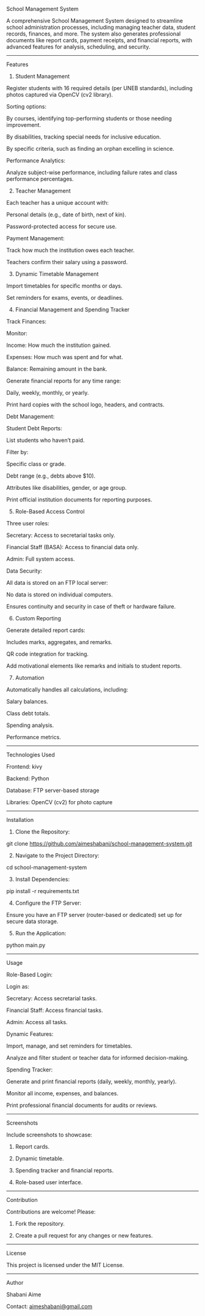 

School Management System

A comprehensive School Management System designed to streamline school administration processes, including managing teacher data, student records, finances, and more. The system also generates professional documents like report cards, payment receipts, and financial reports, with advanced features for analysis, scheduling, and security.


---

Features

1. Student Management

Register students with 16 required details (per UNEB standards), including photos captured via OpenCV (cv2 library).

Sorting options:

By courses, identifying top-performing students or those needing improvement.

By disabilities, tracking special needs for inclusive education.

By specific criteria, such as finding an orphan excelling in science.


Performance Analytics:

Analyze subject-wise performance, including failure rates and class performance percentages.



2. Teacher Management

Each teacher has a unique account with:

Personal details (e.g., date of birth, next of kin).

Password-protected access for secure use.


Payment Management:

Track how much the institution owes each teacher.

Teachers confirm their salary using a password.



3. Dynamic Timetable Management

Import timetables for specific months or days.

Set reminders for exams, events, or deadlines.


4. Financial Management and Spending Tracker

Track Finances:

Monitor:

Income: How much the institution gained.

Expenses: How much was spent and for what.

Balance: Remaining amount in the bank.


Generate financial reports for any time range:

Daily, weekly, monthly, or yearly.

Print hard copies with the school logo, headers, and contracts.



Debt Management:

Student Debt Reports:

List students who haven’t paid.

Filter by:

Specific class or grade.

Debt range (e.g., debts above $10).

Attributes like disabilities, gender, or age group.


Print official institution documents for reporting purposes.



5. Role-Based Access Control

Three user roles:

Secretary: Access to secretarial tasks only.

Financial Staff (BASA): Access to financial data only.

Admin: Full system access.


Data Security:

All data is stored on an FTP local server:

No data is stored on individual computers.

Ensures continuity and security in case of theft or hardware failure.




6. Custom Reporting

Generate detailed report cards:

Includes marks, aggregates, and remarks.

QR code integration for tracking.


Add motivational elements like remarks and initials to student reports.


7. Automation

Automatically handles all calculations, including:

Salary balances.

Class debt totals.

Spending analysis.

Performance metrics.




---

Technologies Used

Frontend: kivy

Backend: Python

Database: FTP server-based storage

Libraries: OpenCV (cv2) for photo capture



---

Installation

1. Clone the Repository:

git clone https://github.com/aimeshabani/school-management-system.git


2. Navigate to the Project Directory:

cd school-management-system


3. Install Dependencies:

pip install -r requirements.txt


4. Configure the FTP Server:

Ensure you have an FTP server (router-based or dedicated) set up for secure data storage.



5. Run the Application:

python main.py




---

Usage

Role-Based Login:

Login as:

Secretary: Access secretarial tasks.

Financial Staff: Access financial tasks.

Admin: Access all tasks.



Dynamic Features:

Import, manage, and set reminders for timetables.

Analyze and filter student or teacher data for informed decision-making.


Spending Tracker:

Generate and print financial reports (daily, weekly, monthly, yearly).

Monitor all income, expenses, and balances.

Print professional financial documents for audits or reviews.



---

Screenshots

Include screenshots to showcase:

1. Report cards.


2. Dynamic timetable.


3. Spending tracker and financial reports.


4. Role-based user interface.




---

Contribution

Contributions are welcome! Please:

1. Fork the repository.


2. Create a pull request for any changes or new features.




---

License

This project is licensed under the MIT License.


---

Author

Shabani Aime

Contact: aimeshabani@gmail.com




